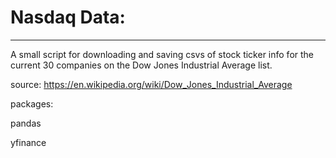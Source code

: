 # Nasdaq Data:
--------------


A small script for downloading and saving csvs of stock ticker info for the current 30 companies on the Dow Jones Industrial Average list.


source:
https://en.wikipedia.org/wiki/Dow_Jones_Industrial_Average

packages:

pandas

yfinance
